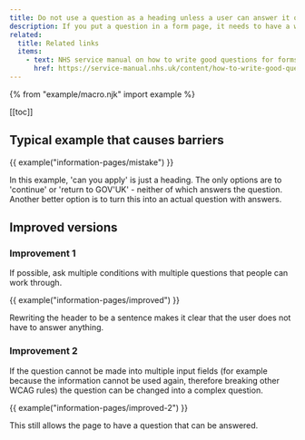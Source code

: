 ```yaml
---
title: Do not use a question as a heading unless a user can answer it on the page
description: If you put a question in a form page, it needs to have a way for a user to answer it.
related:
  title: Related links
  items:
    - text: NHS service manual on how to write good questions for forms
      href: https://service-manual.nhs.uk/content/how-to-write-good-questions-for-forms
---
```


{% from "example/macro.njk" import example %}

[[toc]]

## Typical example that causes barriers

{{ example("information-pages/mistake") }}

In this example, 'can you apply' is just a heading. The only options are to 'continue' or 'return to GOV'UK' - neither of which answers the question. Another better option is to turn this into an actual question with answers.

## Improved versions

### Improvement 1

If possible, ask multiple conditions with multiple questions that people can work through.

{{ example("information-pages/improved") }}

Rewriting the header to be a sentence makes it clear that the user does not have to answer anything.

### Improvement 2

If the question cannot be made into multiple input fields (for example because the information cannot be used again, therefore breaking other WCAG rules) the question can be changed into a complex question.

{{ example("information-pages/improved-2") }}

This still allows the page to have a question that can be answered.
